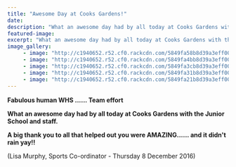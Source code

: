 ```yaml
---
title: "Awesome Day at Cooks Gardens!"
date: 
description: "What an awesome day had by all today at Cooks Gardens with the Junior School and staff of WHS, Thursday 8 December 2016..."
featured-image: 
excerpt: "What an awesome day had by all today at Cooks Gardens with the Junior School and staff of WHS."
image_gallery:
	 - image: "http://c1940652.r52.cf0.rackcdn.com/5849fa58b8d39a3eff000847/WHS-made-by-students-best.jpg"
	 - image: "http://c1940652.r52.cf0.rackcdn.com/5849fa4bb8d39a3eff000845/sack4.jpg"
	 - image: "http://c1940652.r52.cf0.rackcdn.com/5849fa3cb8d39a3eff000843/sack3.jpg"
	 - image: "http://c1940652.r52.cf0.rackcdn.com/5849fa31b8d39a3eff000841/sack2.jpg"
	 - image: "http://c1940652.r52.cf0.rackcdn.com/5849fa21b8d39a3eff00083f/sack1.jpg"
---
```


<p><strong>Fabulous human WHS ...... Team effort &nbsp;<span class="_5mfr _47e3"><img class="img" src="https://www.facebook.com/images/emoji.php/v6/ff8/1/16/1f44d_1f3fc.png" alt="" width="16" height="16" /></span></strong></p>
<p><strong>What an awesome day had by all today at Cooks Gardens with the Junior School and staff.&nbsp;</strong></p>
<p><strong>A big thank you to all that helped out you were AMAZING...... and it didn't rain yay!!</strong></p>
<p><span>(Lisa Murphy, Sports Co-ordinator - Thursday 8 December 2016)</span></p>

